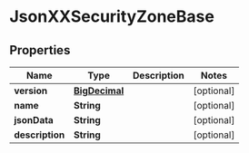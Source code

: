 
# JsonXXSecurityZoneBase

## Properties
Name | Type | Description | Notes
------------ | ------------- | ------------- | -------------
**version** | [**BigDecimal**](BigDecimal.md) |  |  [optional]
**name** | **String** |  |  [optional]
**jsonData** | **String** |  |  [optional]
**description** | **String** |  |  [optional]



